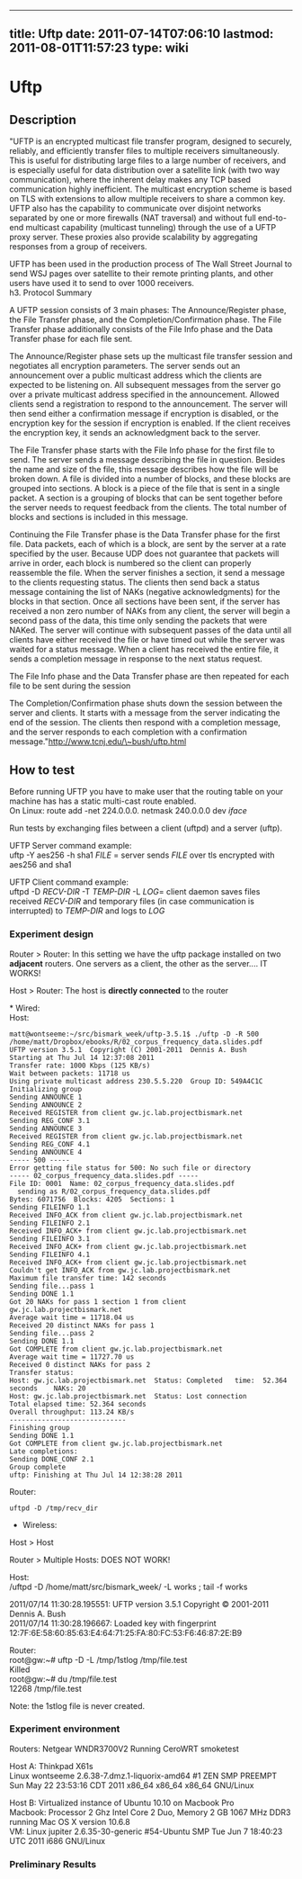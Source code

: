 
---
title: Uftp
date: 2011-07-14T07:06:10
lastmod: 2011-08-01T11:57:23
type: wiki
---
Uftp
====

Description
-----------

"UFTP is an encrypted multicast file transfer program, designed to
securely, reliably, and efficiently transfer files to multiple receivers
simultaneously. This is useful for distributing large files to a large
number of receivers, and is especially useful for data distribution over
a satellite link (with two way communication), where the inherent delay
makes any TCP based communication highly inefficient. The multicast
encryption scheme is based on TLS with extensions to allow multiple
receivers to share a common key. UFTP also has the capability to
communicate over disjoint networks separated by one or more firewalls
(NAT traversal) and without full end-to-end multicast capability
(multicast tunneling) through the use of a UFTP proxy server. These
proxies also provide scalability by aggregating responses from a group
of receivers.

UFTP has been used in the production process of The Wall Street Journal
to send WSJ pages over satellite to their remote printing plants, and
other users have used it to send to over 1000 receivers.\
h3. Protocol Summary

A UFTP session consists of 3 main phases: The Announce/Register phase,
the File Transfer phase, and the Completion/Confirmation phase. The File
Transfer phase additionally consists of the File Info phase and the Data
Transfer phase for each file sent.

The Announce/Register phase sets up the multicast file transfer session
and negotiates all encryption parameters. The server sends out an
announcement over a public multicast address which the clients are
expected to be listening on. All subsequent messages from the server go
over a private multicast address specified in the announcement. Allowed
clients send a registration to respond to the announcement. The server
will then send either a confirmation message if encryption is disabled,
or the encryption key for the session if encryption is enabled. If the
client receives the encryption key, it sends an acknowledgment back to
the server.

The File Transfer phase starts with the File Info phase for the first
file to send. The server sends a message describing the file in
question. Besides the name and size of the file, this message describes
how the file will be broken down. A file is divided into a number of
blocks, and these blocks are grouped into sections. A block is a piece
of the file that is sent in a single packet. A section is a grouping of
blocks that can be sent together before the server needs to request
feedback from the clients. The total number of blocks and sections is
included in this message.

Continuing the File Transfer phase is the Data Transfer phase for the
first file. Data packets, each of which is a block, are sent by the
server at a rate specified by the user. Because UDP does not guarantee
that packets will arrive in order, each block is numbered so the client
can properly reassemble the file. When the server finishes a section, it
send a message to the clients requesting status. The clients then send
back a status message containing the list of NAKs (negative
acknowledgments) for the blocks in that section. Once all sections have
been sent, if the server has received a non zero number of NAKs from any
client, the server will begin a second pass of the data, this time only
sending the packets that were NAKed. The server will continue with
subsequent passes of the data until all clients have either received the
file or have timed out while the server was waited for a status message.
When a client has received the entire file, it sends a completion
message in response to the next status request.

The File Info phase and the Data Transfer phase are then repeated for
each file to be sent during the session

The Completion/Confirmation phase shuts down the session between the
server and clients. It starts with a message from the server indicating
the end of the session. The clients then respond with a completion
message, and the server responds to each completion with a confirmation
message."<link>http://www.tcnj.edu/\~bush/uftp.html</link>

How to test
-----------

Before running UFTP you have to make user that the routing table on your
machine has has a static multi-cast route enabled.\
On Linux: route add -net 224.0.0.0. netmask 240.0.0.0 dev *iface*

Run tests by exchanging files between a client (uftpd) and a server
(uftp).

UFTP Server command example:\
uftp -Y aes256 -h sha1 *FILE* = server sends *FILE* over tls encrypted
with aes256 and sha1

UFTP Client command example:\
uftpd -D *RECV-DIR* -T *TEMP-DIR* -L *LOG*= client daemon saves files
received *RECV-DIR* and temporary files (in case communication is
interrupted) to *TEMP-DIR* and logs to *LOG*

### Experiment design

Router &gt; Router: In this setting we have the uftp package installed
on two **adjacent** routers. One servers as a client, the other as the
server.... IT WORKS!

Host &gt; Router: The host is **directly connected** to the router

\* Wired:\
Host:

     
    matt@wontseeme:~/src/bismark_week/uftp-3.5.1$ ./uftp -D -R 500 /home/matt/Dropbox/ebooks/R/02_corpus_frequency_data.slides.pdf
    UFTP version 3.5.1  Copyright (C) 2001-2011  Dennis A. Bush
    Starting at Thu Jul 14 12:37:08 2011
    Transfer rate: 1000 Kbps (125 KB/s)
    Wait between packets: 11718 us
    Using private multicast address 230.5.5.220  Group ID: 549A4C1C
    Initializing group
    Sending ANNOUNCE 1
    Sending ANNOUNCE 2
    Received REGISTER from client gw.jc.lab.projectbismark.net
    Sending REG_CONF 3.1
    Sending ANNOUNCE 3
    Received REGISTER from client gw.jc.lab.projectbismark.net
    Sending REG_CONF 4.1
    Sending ANNOUNCE 4
    ----- 500 -----
    Error getting file status for 500: No such file or directory
    ----- 02_corpus_frequency_data.slides.pdf -----
    File ID: 0001  Name: 02_corpus_frequency_data.slides.pdf
      sending as R/02_corpus_frequency_data.slides.pdf
    Bytes: 6071756  Blocks: 4205  Sections: 1
    Sending FILEINFO 1.1
    Received INFO_ACK from client gw.jc.lab.projectbismark.net
    Sending FILEINFO 2.1
    Received INFO_ACK+ from client gw.jc.lab.projectbismark.net
    Sending FILEINFO 3.1
    Received INFO_ACK+ from client gw.jc.lab.projectbismark.net
    Sending FILEINFO 4.1
    Received INFO_ACK+ from client gw.jc.lab.projectbismark.net
    Couldn't get INFO_ACK from gw.jc.lab.projectbismark.net
    Maximum file transfer time: 142 seconds
    Sending file...pass 1
    Sending DONE 1.1
    Got 20 NAKs for pass 1 section 1 from client gw.jc.lab.projectbismark.net
    Average wait time = 11718.04 us
    Received 20 distinct NAKs for pass 1
    Sending file...pass 2
    Sending DONE 1.1
    Got COMPLETE from client gw.jc.lab.projectbismark.net
    Average wait time = 11727.70 us
    Received 0 distinct NAKs for pass 2
    Transfer status:
    Host: gw.jc.lab.projectbismark.net  Status: Completed   time:  52.364 seconds    NAKs: 20
    Host: gw.jc.lab.projectbismark.net  Status: Lost connection
    Total elapsed time: 52.364 seconds
    Overall throughput: 113.24 KB/s
    -----------------------------
    Finishing group
    Sending DONE 1.1
    Got COMPLETE from client gw.jc.lab.projectbismark.net
    Late completions:
    Sending DONE_CONF 2.1
    Group complete
    uftp: Finishing at Thu Jul 14 12:38:28 2011

Router:

    uftpd -D /tmp/recv_dir

-   Wireless:

Host &gt; Host

Router &gt; Multiple Hosts: DOES NOT WORK!

Host:\
/uftpd -D /home/matt/src/bismark\_week/ -L works ; tail -f works

2011/07/14 11:30:28.195551: UFTP version 3.5.1 Copyright © 2001-2011
Dennis A. Bush\
2011/07/14 11:30:28.196667: Loaded key with fingerprint
12:7F:6E:58:60:85:63:E4:64:71:25:FA:80:FC:53:F6:46:87:2E:B9

Router:\
root@gw:\~\# uftp -D -L /tmp/1stlog /tmp/file.test\
Killed\
root@gw:\~\# du /tmp/file.test\
12268 /tmp/file.test

Note: the 1stlog file is never created.

### Experiment environment

Routers: Netgear WNDR3700V2 Running CeroWRT smoketest

Host A: Thinkpad X61s\
Linux wontseeme 2.6.38-7.dmz.1-liquorix-amd64 \#1 ZEN SMP PREEMPT Sun
May 22 23:53:16 CDT 2011 x86\_64 x86\_64 x86\_64 GNU/Linux

Host B: Virtualized instance of Ubuntu 10.10 on Macbook Pro\
Macbook: Processor 2 Ghz Intel Core 2 Duo, Memory 2 GB 1067 MHz DDR3
running Mac OS X version 10.6.8\
VM: Linux jupiter 2.6.35-30-generic \#54-Ubuntu SMP Tue Jun 7 18:40:23
UTC 2011 i686 GNU/Linux

### Preliminary Results
